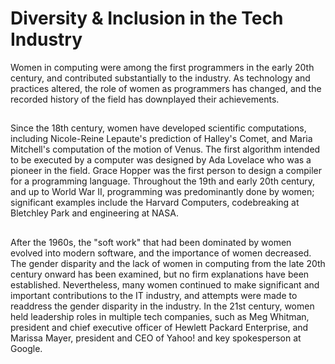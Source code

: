 # Diversity & Inclusion in the Tech Industry 
Women in computing were among the first programmers in the early 20th century, and contributed substantially to the industry. As technology and practices altered, the role of women as programmers has changed, and the recorded history of the field has downplayed their achievements.
##
Since the 18th century, women have developed scientific computations, including Nicole-Reine Lepaute's prediction of Halley's Comet, and Maria Mitchell's computation of the motion of Venus. The first algorithm intended to be executed by a computer was designed by Ada Lovelace who was a pioneer in the field. Grace Hopper was the first person to design a compiler for a programming language. Throughout the 19th and early 20th century, and up to World War II, programming was predominantly done by women; significant examples include the Harvard Computers, codebreaking at Bletchley Park and engineering at NASA.
##
After the 1960s, the "soft work" that had been dominated by women evolved into modern software, and the importance of women decreased. The gender disparity and the lack of women in computing from the late 20th century onward has been examined, but no firm explanations have been established. Nevertheless, many women continued to make significant and important contributions to the IT industry, and attempts were made to readdress the gender disparity in the industry. In the 21st century, women held leadership roles in multiple tech companies, such as Meg Whitman, president and chief executive officer of Hewlett Packard Enterprise, and Marissa Mayer, president and CEO of Yahoo! and key spokesperson at Google.